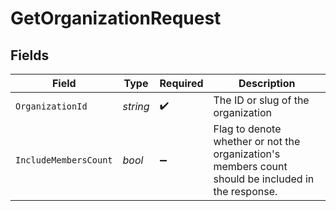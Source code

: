 # GetOrganizationRequest


## Fields

| Field                                                                                              | Type                                                                                               | Required                                                                                           | Description                                                                                        |
| -------------------------------------------------------------------------------------------------- | -------------------------------------------------------------------------------------------------- | -------------------------------------------------------------------------------------------------- | -------------------------------------------------------------------------------------------------- |
| `OrganizationId`                                                                                   | *string*                                                                                           | :heavy_check_mark:                                                                                 | The ID or slug of the organization                                                                 |
| `IncludeMembersCount`                                                                              | *bool*                                                                                             | :heavy_minus_sign:                                                                                 | Flag to denote whether or not the organization's members count should be included in the response. |
